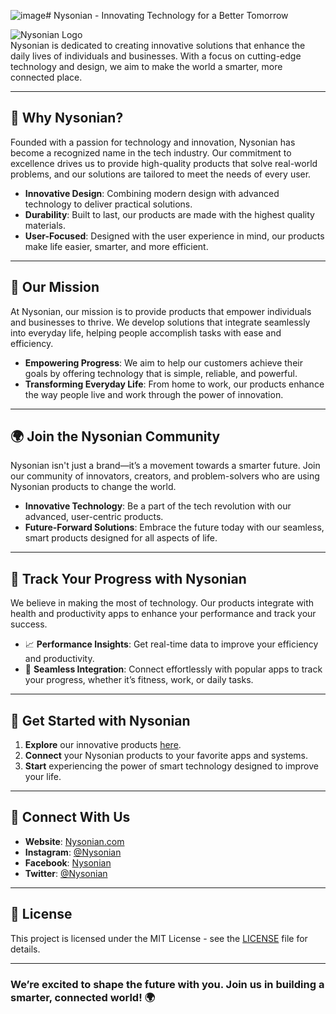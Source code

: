 ![image](https://github.com/user-attachments/assets/77aeb65b-3e02-42ca-982e-9441240c6bba)# Nysonian - Innovating Technology for a Better Tomorrow

![Nysonian Logo](https://media.licdn.com/dms/image/v2/D4D0BAQGJzvS1jZDOUQ/company-logo_200_200/company-logo_200_200/0/1721073704792/nysonian_inc_logo?e=2147483647&v=beta&t=lcOBHdysIGC9XdA1L2xVdy25kU6hm928OT4-CNqO_FQ)  
Nysonian is dedicated to creating innovative solutions that enhance the daily lives of individuals and businesses. With a focus on cutting-edge technology and design, we aim to make the world a smarter, more connected place.

---

## 🌟 **Why Nysonian?**

Founded with a passion for technology and innovation, Nysonian has become a recognized name in the tech industry. Our commitment to excellence drives us to provide high-quality products that solve real-world problems, and our solutions are tailored to meet the needs of every user.

- **Innovative Design**: Combining modern design with advanced technology to deliver practical solutions.
- **Durability**: Built to last, our products are made with the highest quality materials.
- **User-Focused**: Designed with the user experience in mind, our products make life easier, smarter, and more efficient.

---

## 🚀 **Our Mission**

At Nysonian, our mission is to provide products that empower individuals and businesses to thrive. We develop solutions that integrate seamlessly into everyday life, helping people accomplish tasks with ease and efficiency.

- **Empowering Progress**: We aim to help our customers achieve their goals by offering technology that is simple, reliable, and powerful.
- **Transforming Everyday Life**: From home to work, our products enhance the way people live and work through the power of innovation.

---

## 🌍 **Join the Nysonian Community**

Nysonian isn't just a brand—it’s a movement towards a smarter future. Join our community of innovators, creators, and problem-solvers who are using Nysonian products to change the world.

- **Innovative Technology**: Be a part of the tech revolution with our advanced, user-centric products.
- **Future-Forward Solutions**: Embrace the future today with our seamless, smart products designed for all aspects of life.

---

## 📲 **Track Your Progress with Nysonian**

We believe in making the most of technology. Our products integrate with health and productivity apps to enhance your performance and track your success.

- 📈 **Performance Insights**: Get real-time data to improve your efficiency and productivity.
- 🔄 **Seamless Integration**: Connect effortlessly with popular apps to track your progress, whether it’s fitness, work, or daily tasks.

---

## 🔧 **Get Started with Nysonian**

1. **Explore** our innovative products [here](https://www.linkedin.com/company/nysonian-inc).
2. **Connect** your Nysonian products to your favorite apps and systems.
3. **Start** experiencing the power of smart technology designed to improve your life.

---

## 💬 **Connect With Us**

- **Website**: [Nysonian.com](https://yourwebsite.com)
- **Instagram**: [@Nysonian](https://instagram.com/Nysonian)
- **Facebook**: [Nysonian](https://facebook.com/Nysonian)
- **Twitter**: [@Nysonian](https://twitter.com/Nysonian)

---

## 📝 **License**

This project is licensed under the MIT License - see the [LICENSE](LICENSE) file for details.

---

### We’re excited to shape the future with you. Join us in building a smarter, connected world! 🌍
